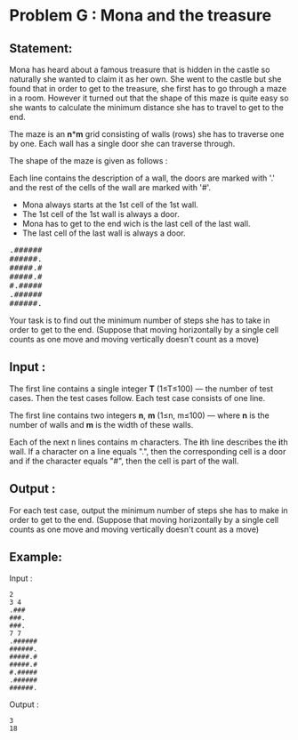 # Problem G : Mona and the treasure

## Statement:

Mona has heard about a famous treasure that is hidden in the castle so naturally she wanted to claim it as her own. She went to the castle but she found that in order to get to the treasure, she first has to go through a maze in a room. However it turned out that the shape of this maze is quite easy so she wants to calculate the minimum distance she has to travel to get to the end.

The maze is an **n**\***m** grid consisting of walls (rows) she has to traverse one by one. Each wall has a single door she can traverse through.

The shape of the maze is given as follows : 

Each line contains the description of a wall, the doors are marked with '.' and the rest of the cells of the wall are marked with '#'.

- Mona always starts at the 1st cell of the 1st wall.
- The 1st cell of the 1st wall is always a door.
- Mona has to get to the end wich is the last cell of the last wall.
- The last cell of the last wall is always a door.
<pre>
.######
######.
#####.#
#####.#
#.#####
.######
######.
</pre>

Your task is to find out the minimum number of steps she has to take in order to get to the end. (Suppose that moving horizontally by a single cell counts as one move and moving vertically doesn't count as a move)

## Input :
The first line contains a single integer **T** (1≤T≤100) — the number of test cases. Then the test cases follow. Each test case consists of one line.

The first line contains two integers **n**, **m** (1≤n, m≤100) — where **n** is the number of walls and **m** is the width of these walls.

Each of the next n lines contains m characters. The **i**th line describes the **i**th wall. If a character on a line equals ".", then the corresponding cell is a door and if the character equals "#", then the cell is part of the wall.

## Output :
For each test case, output the minimum number of steps she has to make in order to get to the end. (Suppose that moving horizontally by a single cell counts as one move and moving vertically doesn't count as a move)

## Example:
Input :  

```
2
3 4
.###
###.
###.
7 7
.######
######.
#####.#
#####.#
#.#####
.######
######.
```

Output :  

```
3
18
```
